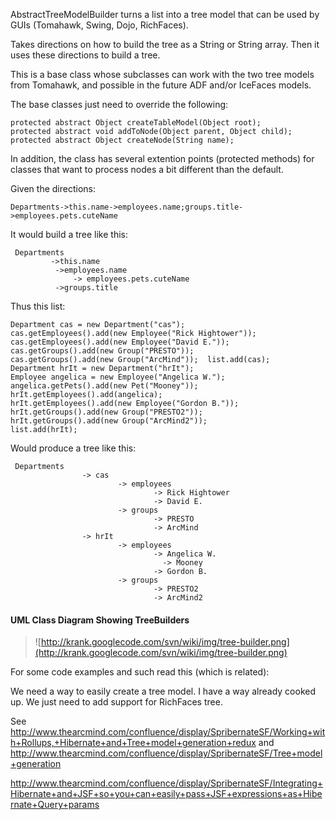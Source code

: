 AbstractTreeModelBuilder turns a list into a tree model that can be used by GUIs (Tomahawk, Swing, Dojo, RichFaces).

Takes directions on how to build the tree as a String or String array. Then it uses these directions to build a tree.

This is a base class whose subclasses can work with the two tree models from Tomahawk, and possible in the future ADF and/or IceFaces models.

The base classes just need to override the following:

```
protected abstract Object createTableModel(Object root); 
protected abstract void addToNode(Object parent, Object child); 
protected abstract Object createNode(String name);
```

In addition, the class has several extention points (protected methods) for classes that want to process nodes a bit different than the default.

Given the directions:
```
Departments->this.name->employees.name;groups.title->employees.pets.cuteName
```

It would build a tree like this:
```
 Departments
  	     ->this.name
          ->employees.name
              -> employees.pets.cuteName
          ->groups.title
```

Thus this list:
```
Department cas = new Department("cas");  
cas.getEmployees().add(new Employee("Rick Hightower"));  
cas.getEmployees().add(new Employee("David E."));  
cas.getGroups().add(new Group("PRESTO"));  
cas.getGroups().add(new Group("ArcMind"));  list.add(cas);    
Department hrIt = new Department("hrIt");  
Employee angelica = new Employee("Angelica W.");  
angelica.getPets().add(new Pet("Mooney"));  
hrIt.getEmployees().add(angelica);  
hrIt.getEmployees().add(new Employee("Gordon B."));  
hrIt.getGroups().add(new Group("PRESTO2"));  
hrIt.getGroups().add(new Group("ArcMind2"));    
list.add(hrIt);  
```

Would produce a tree like this:
```
 Departments
 	    	    -> cas
 	    	    	    -> employees
 	    	    	    	    -> Rick Hightower
 	    	    	    	    -> David E.
 	    	    	    -> groups
 	    	    	    	    -> PRESTO
 	    	    	    	    -> ArcMind
 	    	    -> hrIt
 	    	    	    -> employees
	    	    	    	    -> Angelica W.
                                  -> Mooney
 	    	    	    	    -> Gordon B.
 	    	    	    -> groups
 	    	    	    	    -> PRESTO2
 	    	    	    	    -> ArcMind2
```

#### UML Class Diagram Showing TreeBuilders ####
> ![http://krank.googlecode.com/svn/wiki/img/tree-builder.png](http://krank.googlecode.com/svn/wiki/img/tree-builder.png)

For some code examples and such read this (which is related):

We need a way to easily create a tree model. I have a way already cooked up. We just need to add support for RichFaces tree.

See http://www.thearcmind.com/confluence/display/SpribernateSF/Working+with+Rollups,+Hibernate+and+Tree+model+generation+redux
and http://www.thearcmind.com/confluence/display/SpribernateSF/Tree+model+generation

http://www.thearcmind.com/confluence/display/SpribernateSF/Integrating+Hibernate+and+JSF+so+you+can+easily+pass+JSF+expressions+as+Hibernate+Query+params
